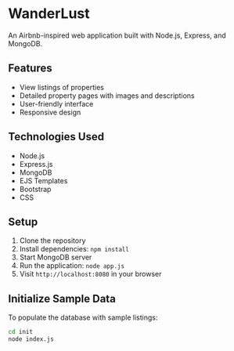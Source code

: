 # WanderLust

An Airbnb-inspired web application built with Node.js, Express, and MongoDB.

## Features

- View listings of properties
- Detailed property pages with images and descriptions
- User-friendly interface
- Responsive design

## Technologies Used

- Node.js
- Express.js
- MongoDB
- EJS Templates
- Bootstrap
- CSS

## Setup

1. Clone the repository
2. Install dependencies: `npm install`
3. Start MongoDB server
4. Run the application: `node app.js`
5. Visit `http://localhost:8080` in your browser

## Initialize Sample Data

To populate the database with sample listings:
```bash
cd init
node index.js
```
